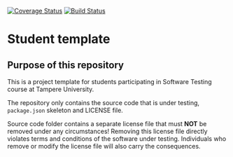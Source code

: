 [![Coverage Status](https://coveralls.io/repos/github/Nuubles/COMP.SE.200-2020-assignment/badge.svg?branch=master)](https://coveralls.io/github/Nuubles/COMP.SE.200-2020-assignment?branch=master)
[![Build Status](https://travis-ci.com/Nuubles/COMP.SE.200-2020-assignment.svg?branch=master)](https://travis-ci.com/Nuubles/COMP.SE.200-2020-assignment)

# Student template

## Purpose of this repository

This is a project template for students participating in Software Testing course
at Tampere University.

The repository only contains the source code that is under testing, `package.json` skeleton
and LICENSE file.

Source code folder contains a separate license file that must **NOT** be removed under any circumstances!
Removing this license file directly violates terms and conditions of the software under testing.
Individuals who remove or modify the license file will also carry the consequences.
